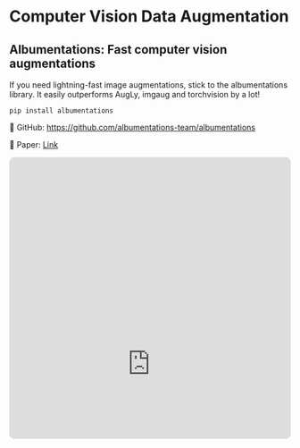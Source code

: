 
# Computer Vision Data Augmentation

## Albumentations: Fast computer vision augmentations

If you need lightning-fast image augmentations, stick to the
albumentations library. It easily outperforms AugLy, imgaug and
torchvision by a lot!

    pip install albumentations

🌟 GitHub: <https://github.com/albumentations-team/albumentations>

📖 Paper:
[Link](https://openaccess.thecvf.com/content/CVPR2022W/ArtOfRobust/papers/Papakipos_AugLy_Data_Augmentations_for_Adversarial_Robustness_CVPRW_2022_paper.pdf)

<div style="overflow:hidden;margin-left:auto;margin-right:auto;border-radius:10px;width:100%;max-width:740px;position:relative"><div style="width:100%;padding-bottom:100%"></div><iframe width="740" height="740" title="Code snippet - albumentations" src="https://snappify.io/embed/0eb6d508-9fe7-4336-aa6f-8b80d403ccb1?responsive" allow="clipboard-write" style="background:linear-gradient(337deg, #654ea3, #da98b4);position:absolute;left:0;top:0;width:100%" frameborder="0"></iframe></div>
